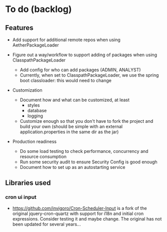 # To do (backlog)

## Features    
* Add support for additional remote repos when using AetherPackageLoader
    
* Figure out a way/workflow to support adding of packages when using ClasspathPackageLoader
    - Add config for who can add packages (ADMIN, ANALYST)
    - Currently, when set to ClasspathPackageLoader, we use the spring boot classloader: this would need to change
         
* Customization 
    - Document how and what can be customized, at least
        - styles
        - database
        - logging
    - Customize enough so that you don't have to fork the project and build your own (should be simple with an external application.properties in the same dir as the jar) 
        
* Production readiness
    - Do some load testing to check performance, concurrency and resource consumption
    - Run some security audit to ensure Security Config is good enough
    - Document how to set up as an autostarting service     
    
## Libraries used    
### cron ui input
- https://github.com/invigoro/Cron-Scheduler-Input is a fork of the original jquery-cron-quartz with support
for i18n and initial cron expressions. Consider testing it and maybe change. The original has not been updated for
several years...
    